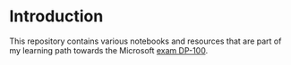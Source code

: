 # Introduction
This repository contains various notebooks and resources that are part of my learning path towards the Microsoft [exam DP-100](https://docs.microsoft.com/en-us/learn/certifications/exams/dp-100).